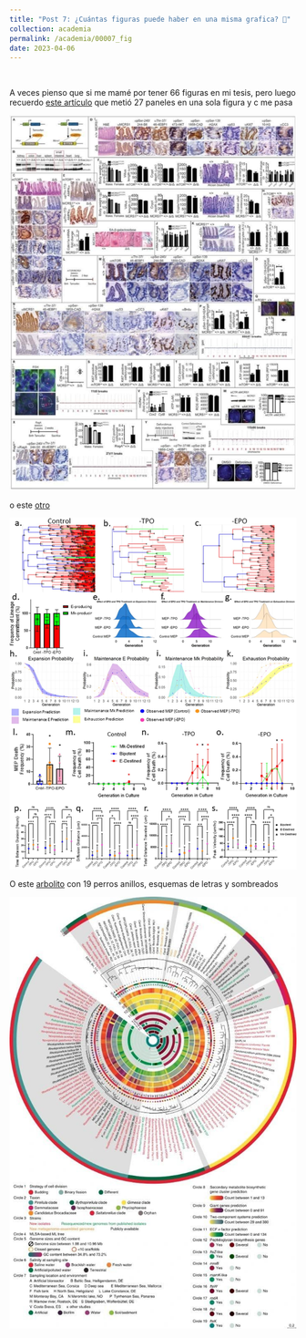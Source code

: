 ```yaml
---
title: "Post 7: ¿Cuántas figuras puede haber en una misma grafica? 🤔"
collection: academia
permalink: /academia/00007_fig
date: 2023-04-06
---
```


&nbsp;

A veces pienso que si me mamé por tener 66 figuras en mi tesis, pero luego recuerdo [este artículo](https://www.sciencedirect.com/science/article/pii/S1550413117306745) que metió 27 paneles en una sola figura y c me pasa

![img](/images/academia/00007_1.jpg)

o este [otro](https://www.nature.com/articles/s41598-022-19013-x)

![img](/images/academia/00007_2.jpg)

O este [arbolito](https://www.nature.com/articles/s41564-019-0588-1) con 19 perros anillos, esquemas de letras y sombreados

![img](/images/academia/00007_3.jpg)

